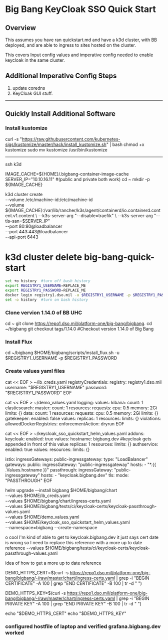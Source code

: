 # Big Bang KeyCloak SSO Quick Start

## Overview

This assumes you have ran quickstart.md and have a k3d cluster, with BB deployed, and are able to ingress to sites hosted on the cluster. 

This covers Input config values and imperative config needed to enable keycloak in the same cluster.



## Additional Imperative Config Steps
1. update coredns
2. KeyCloak GUI stuff. 

-----------------------------------

## Quickly Install Additional Software

### Install kustomize
curl -s "https://raw.githubusercontent.com/kubernetes-sigs/kustomize/master/hack/install_kustomize.sh" | bash 
chmod +x kustomize 
sudo mv kustomize /usr/bin/kustomize 

-----------------------------------

ssh k3d




IMAGE_CACHE=${HOME}/.bigbang-container-image-cache
SERVER_IP="10.10.16.11" #(public and private both work)
cd ~
mkdir -p ${IMAGE_CACHE}

k3d cluster create \
    --volume /etc/machine-id:/etc/machine-id \
    --volume ${IMAGE_CACHE}:/var/lib/rancher/k3s/agent/containerd/io.containerd.content.v1.content \
    --k3s-server-arg "--disable=traefik" \
    --k3s-server-arg "--tls-san=$SERVER_IP" \
    --port 80:80@loadbalancer \
    --port 443:443@loadbalancer \
    --api-port 6443


# k3d cluster delete big-bang-quick-start


```bash
set +o history  #turn off bash history
export REGISTRY1_USERNAME=REPLACE_ME
export REGISTRY1_PASSWORD=REPLACE_ME
docker login registry1.dso.mil -u $REGISTRY1_USERNAME -p $REGISTRY1_PASSWORD
set -o history  #turn on bash history
```


### Clone vervion 1.14.0 of BB UHC
cd ~
git clone https://repo1.dso.mil/platform-one/big-bang/bigbang.
cd ~/bigbang
git checkout tags/1.14.0 #Checkout version 1.14.0 of Big Bang



### Install Flux
cd ~/bigbang
$HOME/bigbang/scripts/install_flux.sh -u $REGISTRY1_USERNAME -p $REGISTRY1_PASSWORD


### Create values yaml files


cat << EOF > ~/ib_creds.yaml
registryCredentials:
  registry: registry1.dso.mil
  username: "$REGISTRY1_USERNAME"
  password: "$REGISTRY1_PASSWORD"
EOF



cat << EOF > ~/demo_values.yaml
logging:
  values: 
    kibana:
      count: 1
    elasticsearch:
      master:
        count: 1
        resources:
          requests:
            cpu: 0.5
            memory: 2Gi
          limits: {}
      data:
        count: 1
        resources:
          requests:
            cpu: 0.5
            memory: 2Gi
          limits: {}
gatekeeper:
  enabled: false
  values:
    replicas: 1
    resources:
      limits: {}
    violations:
      allowedDockerRegistries:
        enforcementAction: dryrun
EOF


cat << EOF > ~/keycloak_sso_quickstart_helm_values.yaml
addons:
  keycloak:
    enabled: true
    values:
      hostname: bigbang.dev  #keycloak gets appended in front of this value
      replicas: 1
      resources:
        limits: {}
  authservice:
    enabled: true
    values:
      resources:
        limits: {}

istio:
  ingressGateways:
    public-ingressgateway:
      type: "LoadBalancer"
  gateways:
    public:
      ingressGateway: "public-ingressgateway"
      hosts:
      - "*.{{ .Values.hostname }}"
    passthrough:
      ingressGateway: "public-ingressgateway"
      hosts:
      - "keycloak.bigbang.dev"
      tls:
        mode: "PASSTHROUGH"
EOF



helm upgrade --install bigbang $HOME/bigbang/chart \
--values $HOME/ib_creds.yaml \
--values $HOME/bigbang/chart/ingress-certs.yaml \
--values $HOME/bigbang/tests/ci/keycloak-certs/keycloak-passthrough-values.yaml \
--values $HOME/demo_values.yaml \
--values $HOME/keycloak_sso_quickstart_helm_values.yaml \
--namespace=bigbang --create-namespace


o cool I'm kind of able to get to keycloak.bigbang.dev it just says cert date is wrong
so I need to replace this reference with a more up to date reference
--values $HOME/bigbang/tests/ci/keycloak-certs/keycloak-passthrough-values.yaml

idea of how to get a more up to date reference

DEMO_HTTPS_CERT=$(curl -s https://repo1.dso.mil/platform-one/big-bang/bigbang/-/raw/master/chart/ingress-certs.yaml | grep -i "BEGIN CERTIFICATE" -A 100 | grep "END CERTIFICATE" -B 100 | tr -d " ")

DEMO_HTTPS_KEY=$(curl -s https://repo1.dso.mil/platform-one/big-bang/bigbang/-/raw/master/chart/ingress-certs.yaml | grep -i "BEGIN PRIVATE KEY" -A 100 | grep "END PRIVATE KEY" -B 100 | tr -d " ")

echo "$DEMO_HTTPS_CERT"
echo "$DEMO_HTTPS_KEY"



### configured hostfile of laptop and verified grafana.bigbang.dev worked


